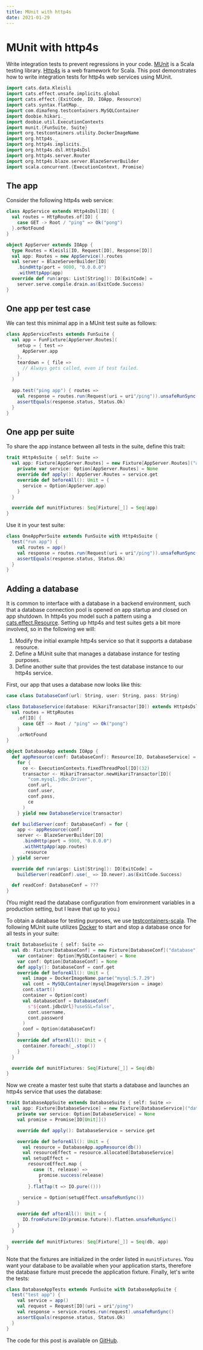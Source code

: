 ```yaml
---
title: MUnit with http4s
date: 2021-01-29
---
```

# MUnit with http4s

Write integration tests to prevent regressions in your code. [MUnit](https://scalameta.org/munit/ "MUnit website") is a 
Scala testing library. [Http4s](https://http4s.org/ "http4s website") is a web framework for Scala.  This post demonstrates how 
to write integration tests for http4s web services using MUnit.

```scala mdoc:invisible
import cats.data.Kleisli
import cats.effect.unsafe.implicits.global
import cats.effect.{ExitCode, IO, IOApp, Resource}
import cats.syntax.flatMap._
import com.dimafeng.testcontainers.MySQLContainer
import doobie.hikari._
import doobie.util.ExecutionContexts
import munit.{FunSuite, Suite}
import org.testcontainers.utility.DockerImageName
import org.http4s._
import org.http4s.implicits._
import org.http4s.dsl.Http4sDsl
import org.http4s.server.Router
import org.http4s.blaze.server.BlazeServerBuilder
import scala.concurrent.{ExecutionContext, Promise}
```

## The app

Consider the following http4s web service:

```scala mdoc:silent
class AppService extends Http4sDsl[IO] {
  val routes = HttpRoutes.of[IO] {
    case GET -> Root / "ping" => Ok("pong")
  }.orNotFound
}

object AppServer extends IOApp {
  type Routes = Kleisli[IO, Request[IO], Response[IO]]
  val app: Routes = new AppService().routes
  val server = BlazeServerBuilder[IO]
    .bindHttp(port = 9000, "0.0.0.0")
    .withHttpApp(app)
  override def run(args: List[String]): IO[ExitCode] = 
    server.serve.compile.drain.as(ExitCode.Success)
}
```

## One app per test case

We can test this minimal app in a MUnit test suite as follows:

```scala mdoc:silent
class AppServiceTests extends FunSuite {
  val app = FunFixture[AppServer.Routes](
    setup = { test =>
      AppServer.app
    },
    teardown = { file =>
      // Always gets called, even if test failed.
    }
  )
  
  app.test("ping app") { routes =>
    val response = routes.run(Request(uri = uri"/ping")).unsafeRunSync()
    assertEquals(response.status, Status.Ok)
  }
}
```

## One app per suite

To share the app instance between all tests in the suite, define this trait:

```scala mdoc:silent
trait Http4sSuite { self: Suite =>
  val app: Fixture[AppServer.Routes] = new Fixture[AppServer.Routes]("app") {
    private var service: Option[AppServer.Routes] = None
    override def apply(): AppServer.Routes = service.get
    override def beforeAll(): Unit = {
      service = Option(AppServer.app)
    }
  }

  override def munitFixtures: Seq[Fixture[_]] = Seq(app)
}
```

Use it in your test suite:

```scala mdoc:silent
class OneAppPerSuite extends FunSuite with Http4sSuite {
  test("run app") {
    val routes = app()
    val response = routes.run(Request(uri = uri"/ping")).unsafeRunSync()
    assertEquals(response.status, Status.Ok)
  }
}
```

## Adding a database

It is common to interface with a database in a backend environment, such that a database connection pool is opened on app 
startup and closed on app shutdown. In http4s you model such a pattern using a 
[cats.effect.Resource](https://typelevel.org/cats-effect/datatypes/resource.html). Setting up http4s 
and test suites gets a bit more involved, so in the following we will:

1. Modify the initial example http4s service so that it supports a database resource.
1. Define a MUnit suite that manages a database instance for testing purposes.
1. Define another suite that provides the test database instance to our http4s service.

First, our app that uses a database now looks like this:

```scala mdoc:silent
case class DatabaseConf(url: String, user: String, pass: String)

class DatabaseService(database: HikariTransactor[IO]) extends Http4sDsl[IO] {
  val routes = HttpRoutes
    .of[IO] {
      case GET -> Root / "ping" => Ok("pong")
    }
    .orNotFound
}

object DatabaseApp extends IOApp {
  def appResource(conf: DatabaseConf): Resource[IO, DatabaseService] =
    for {
      ce <- ExecutionContexts.fixedThreadPool[IO](32)
      transactor <- HikariTransactor.newHikariTransactor[IO](
        "com.mysql.jdbc.Driver",
        conf.url,
        conf.user,
        conf.pass,
        ce
      )
    } yield new DatabaseService(transactor)

  def buildServer(conf: DatabaseConf) = for {
    app <- appResource(conf)
    server <- BlazeServerBuilder[IO]
      .bindHttp(port = 9000, "0.0.0.0")
      .withHttpApp(app.routes)
      .resource
  } yield server

  override def run(args: List[String]): IO[ExitCode] =
    buildServer(readConf).use(_ => IO.never).as(ExitCode.Success)

  def readConf: DatabaseConf = ???
}

```

(You might read the database configuration from environment variables in a production setting, but I leave that up to you.)

To obtain a database for testing purposes, we use 
[testcontainers-scala](https://github.com/testcontainers/testcontainers-scala "testcontainers-scala GitHub"). The 
following MUnit suite utilizes [Docker](https://www.docker.com/ "Docker website") to start and stop a database once 
for all tests in your suite:

```scala mdoc:silent
trait DatabaseSuite { self: Suite =>
  val db: Fixture[DatabaseConf] = new Fixture[DatabaseConf]("database") {
    var container: Option[MySQLContainer] = None
    var conf: Option[DatabaseConf] = None
    def apply(): DatabaseConf = conf.get
    override def beforeAll(): Unit = {
      val image = DockerImageName.parse("mysql:5.7.29")
      val cont = MySQLContainer(mysqlImageVersion = image)
      cont.start()
      container = Option(cont)
      val databaseConf = DatabaseConf(
        s"${cont.jdbcUrl}?useSSL=false",
        cont.username,
        cont.password
      )
      conf = Option(databaseConf)
    }
    override def afterAll(): Unit = {
      container.foreach(_.stop())
    }
  }

  override def munitFixtures: Seq[Fixture[_]] = Seq(db)
}
```

Now we create a master test suite that starts a database and launches an http4s service that uses the database:

```scala mdoc:silent
trait DatabaseAppSuite extends DatabaseSuite { self: Suite =>
  val app: Fixture[DatabaseService] = new Fixture[DatabaseService]("database-app") {
    private var service: Option[DatabaseService] = None
    val promise = Promise[IO[Unit]]()

    override def apply(): DatabaseService = service.get

    override def beforeAll(): Unit = {
      val resource = DatabaseApp.appResource(db())
      val resourceEffect = resource.allocated[DatabaseService]
      val setupEffect =
        resourceEffect.map {
          case (t, release) =>
            promise.success(release)
            t
        }.flatTap(t => IO.pure(()))

      service = Option(setupEffect.unsafeRunSync())
    }

    override def afterAll(): Unit = {
      IO.fromFuture(IO(promise.future)).flatten.unsafeRunSync()
    }
  }

  override def munitFixtures: Seq[Fixture[_]] = Seq(db, app)
}
```

Note that the fixtures are initialized in the order listed in `munitFixtures`. You want your database to be available 
when your application starts, therefore the database fixture must precede the application fixture. Finally, let's write 
the tests:

```scala mdoc:silent
class DatabaseAppTests extends FunSuite with DatabaseAppSuite {
  test("test app") {
    val service = app()
    val request = Request[IO](uri = uri"/ping")
    val response = service.routes.run(request).unsafeRunSync()
    assertEquals(response.status, Status.Ok)
  }
}
```

The code for this post is available on [GitHub](https://github.com/malliina/tech.malliina.com).
